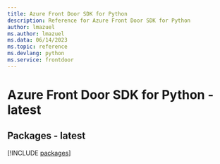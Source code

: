 ```yaml
---
title: Azure Front Door SDK for Python
description: Reference for Azure Front Door SDK for Python
author: lmazuel
ms.author: lmazuel
ms.data: 06/14/2023
ms.topic: reference
ms.devlang: python
ms.service: frontdoor
---
```

# Azure Front Door SDK for Python - latest
## Packages - latest
[!INCLUDE [packages](front-door-index.md)]